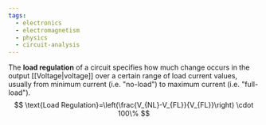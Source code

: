 ```yaml
---
tags:
  - electronics
  - electromagnetism
  - physics
  - circuit-analysis
---
```

The **load regulation** of a circuit specifies how much change occurs in the output [[Voltage|voltage]] over a certain range of load current values, usually from minimum current (i.e. "no-load") to maximum current (i.e. "full-load"). 
$$
\text{Load Regulation}=\left(\frac{V_{NL}-V_{FL}}{V_{FL}}\right) \cdot 100\%
$$
